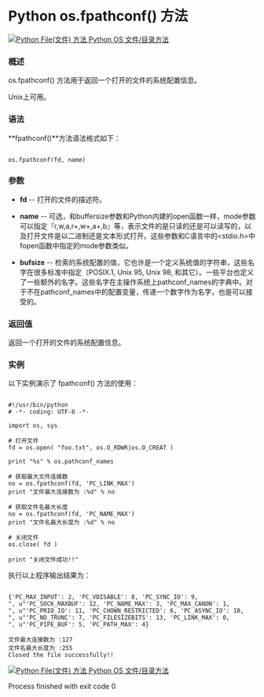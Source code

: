 Python os.fpathconf() 方法
========================

 [![Python File(文件) 方法](../images/up.gif)
 Python OS 文件/目录方法](os-file-methods.html)


  ### 概述

 os.fpathconf() 方法用于返回一个打开的文件的系统配置信息。

 Unix上可用。

 ### 语法

 **fpathconf()**方法语法格式如下：

 
```

os.fpathconf(fd, name)

```

 ### 参数

  * **fd** -- 打开的文件的描述符。


 * **name** -- 可选，和buffersize参数和Python内建的open函数一样，mode参数可以指定『r,w,a,r+,w+,a+,b』等，表示文件的是只读的还是可以读写的，以及打开文件是以二进制还是文本形式打开。这些参数和C语言中的<stdio.h>中fopen函数中指定的mode参数类似。


 * **bufsize** -- 检索的系统配置的值，它也许是一个定义系统值的字符串，这些名字在很多标准中指定（POSIX.1, Unix 95, Unix 98, 和其它）。一些平台也定义了一些额外的名字。这些名字在主操作系统上pathconf\_names的字典中。对于不在pathconf\_names中的配置变量，传递一个数字作为名字，也是可以接受的。


  ### 返回值

 返回一个打开的文件的系统配置信息。

 ### 实例

 以下实例演示了 fpathconf() 方法的使用：

 
```

#!/usr/bin/python
# -*- coding: UTF-8 -*-

import os, sys

# 打开文件
fd = os.open( "foo.txt", os.O_RDWR|os.O_CREAT )

print "%s" % os.pathconf_names

# 获取最大文件连接数
no = os.fpathconf(fd, 'PC_LINK_MAX')
print "文件最大连接数为 :%d" % no

# 获取文件名最大长度
no = os.fpathconf(fd, 'PC_NAME_MAX')
print "文件名最大长度为 :%d" % no

# 关闭文件
os.close( fd )

print "关闭文件成功!!"

```

 执行以上程序输出结果为：

 
```

{'PC_MAX_INPUT': 2, 'PC_VDISABLE': 8, 'PC_SYNC_IO': 9, 
", u"'PC_SOCK_MAXBUF': 12, 'PC_NAME_MAX': 3, 'PC_MAX_CANON': 1, 
", u"'PC_PRIO_IO': 11, 'PC_CHOWN_RESTRICTED': 6, 'PC_ASYNC_IO': 10, 
", u"'PC_NO_TRUNC': 7, 'PC_FILESIZEBITS': 13, 'PC_LINK_MAX': 0, 
", u"'PC_PIPE_BUF': 5, 'PC_PATH_MAX': 4}

文件最大连接数为 :127
文件名最大长度为 :255
Closed the file successfully!!

```

 [![Python File(文件) 方法](../images/up.gif)
 Python OS 文件/目录方法](os-file-methods.html)

Process finished with exit code 0
